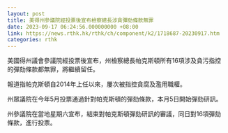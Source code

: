 ```yaml
---
layout: post
title: 美得州參議院經投票後宣布檢察總長涉貪彈劾條款無罪
date: 2023-09-17 06:24:56.000000000 +08:00
link: https://news.rthk.hk/rthk/ch/component/k2/1718687-20230917.htm
categories: rthk
---
```


美國得州議會參議院經投票後宣布，州檢察總長帕克斯頓所有16項涉及貪污指控的彈劾條款都無罪，將繼續留任。

報道指帕克斯頓自2014年上任以來，屢次被指控貪腐及濫用職權。

州眾議院在今年5月投票通過針對帕克斯頓的彈劾條款，本月5日開始彈劾研訊。

州參議院在當地星期六宣布，結束對帕克斯頓彈劾研訊的審議，同日對16項彈劾條款，進行投票。
